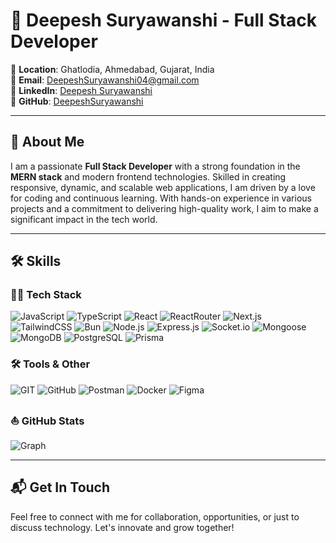 # 🚀 Deepesh Suryawanshi - Full Stack Developer

📍 **Location**: Ghatlodia, Ahmedabad, Gujarat, India  
📧 **Email**: [DeepeshSuryawanshi04@gmail.com](mailto:DeepeshSuryawanshi04@gmail.com)  
🔗 **LinkedIn**: [Deepesh Suryawanshi](https://www.linkedin.com/in/deepesh-suryawanshi/)  
🐙 **GitHub**: [DeepeshSuryawanshi](https://github.com/DeepeshSuryawanshi)

---

## 🌟 **About Me**

I am a passionate **Full Stack Developer** with a strong foundation in the **MERN stack** and modern frontend technologies. Skilled in creating responsive, dynamic, and scalable web applications, I am driven by a love for coding and continuous learning. With hands-on experience in various projects and a commitment to delivering high-quality work, I aim to make a significant impact in the tech world.

---

## 🛠️ **Skills**

### **👨‍💻 Tech Stack**

![JavaScript](https://img.shields.io/badge/-JavaScript-000?style=for-the-badge&logo=javascript&logoColor=F0DB4F) ![TypeScript](https://img.shields.io/badge/-TypeScript-000?style=for-the-badge&logo=typescript&logoColor=007ACC) ![React](https://img.shields.io/badge/-React-000?style=for-the-badge&logo=react&logoColor=61DBFB) ![ReactRouter](https://img.shields.io/badge/-React_Router-000?style=for-the-badge&logo=react-router&logoColor=white) ![Next.js](https://img.shields.io/badge/Next.js-black?style=for-the-badge&logo=next.js&logoColor=white) ![TailwindCSS](https://img.shields.io/badge/-Tailwind_CSS-000?style=for-the-badge&logo=tailwindcss) ![Bun](https://img.shields.io/badge/-Bun-000?style=for-the-badge&logo=bun) ![Node.js](https://img.shields.io/badge/node.js-000?style=for-the-badge&logo=node.js&logoColor=3c873a) ![Express.js](https://img.shields.io/badge/express.js-000.svg?style=for-the-badge&logo=express&logoColor=%2361DAFB) ![Socket.io](https://img.shields.io/badge/Socket.io-black?style=for-the-badge&logo=socket.io&badgeColor=010101) ![Mongoose](https://img.shields.io/badge/-Mongoose-000?style=for-the-badge&logo=mongoose&logoColor=880E4F) ![MongoDB](https://img.shields.io/badge/-mongodb-000?style=for-the-badge&logo=mongodb) ![PostgreSQL](https://img.shields.io/badge/-PostgreSQL-000?style=for-the-badge&logo=postgresql) ![Prisma](https://img.shields.io/badge/-Prisma-000?style=for-the-badge&logo=prisma)

### **🛠️ Tools & Other**

![GIT](https://img.shields.io/badge/-GIT-000?style=for-the-badge&logo=git) ![GitHub](https://img.shields.io/badge/-github-000?style=for-the-badge&logo=github) ![Postman](https://img.shields.io/badge/-postman-000?style=for-the-badge&logo=postman) ![Docker](https://img.shields.io/badge/-Docker-000?style=for-the-badge&logo=docker&logoColor=2496ED) ![Figma](https://img.shields.io/badge/-figma-000?style=for-the-badge&logo=figma)

### **⛵ GitHub Stats**

![Graph](https://github-readme-activity-graph.vercel.app/graph?username=DeepeshSuryawanshi&theme=github-compact)

---
## 📬 **Get In Touch**
Feel free to connect with me for collaboration, opportunities, or just to discuss technology. Let's innovate and grow together!
